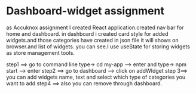 # Dashboard-widget assignment
as Accuknox assignment I created React application.created nav bar for home and dashboard. in dashboard i created card style for added widgets.and those categories have created in json file it will shows on browser.and list of widgets. you can see.I use useState for storing widgets as store management tools.

step1 ==> go to command line type-> cd my-app  --> enter and type-> npm start  --> enter
step2 ==> go to dashboard -->  click on addWIdget 
step 3==> you can add widgets name,  text and select which type of categories you want to add 
step4 ==> also you can remove through dashboard.
